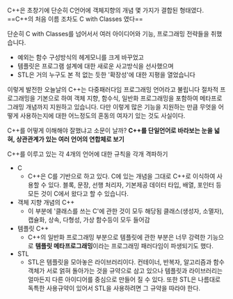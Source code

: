 C++은 초창기에 단순히 C언어에 객체지향의 개념 몇 가지가 결합된 형태였다.
==C++의 처음 이름 조차도 C with Classes 였다==

단순히 C with Classes를 넘어서서  여러 아이디어와 기능, 프로그래밍 전략들을 취했습니다.
- 예외는 함수 구성방식의 헤게모니를 크게 바꾸었고
- 템플릿은 프로그램 설계에 대한 새로운 사고방식을 선사했으며
- STL은 거의 누구도 본 적 없는 듯한 '확장성'에 대한 지평을 열었습니다

이렇게 발전한 오늘날의 C++는 다중패러다임 프로그래밍 언어라고 불립니다
절차적 프로그래밍을 기본으로 하여 객체 지향, 함수식, 일반화 프로그래밍을 포함하여 메타프로그래밍 개념까지 지원하고 있습니다. 다만 이렇게 많은 기능을 지원하는 만큼 무엇을 어떻게 사용하는지에 대한 어느정도의 혼동의 여자기 있는 것도 사실이다.

C++를 어떻게 이해해야 잘했냐고 소문이 날까?
**C++를 단일언어로 바라보는 눈을 넓혀, 상관관계가 있는 여러 언어의 연합체로 보기**

C++를 이루고 있는 각 4개의 언어에 대한 규칙을 각개 격파하기
- C
	- C++은 C를 기반으로 하고 있다. C에 있는 개념을 그대로 C++로 이식하여 사용할 수 있다.
	  블록, 문장, 선행 처리자, 기본제공 데이터 타입, 배열, 포인터 등 모든 것이 C에서 왔다고 할 수 있습니다. 
- 객체 지향 개념의 C++
	- 이 부분에 '클래스를 쓰는 C'에 관한 것이 모두 해당됨
	  클래스(생성자, 소멸자), 캡슐화, 상속, 다형성, 가상 함수등이 모두 들어감
- 템플릿 C++
	- C++의 일반화 프로그래밍 부분으로 템플릿에 관한 부분은 너무 강력한 기능으로
	  **템플릿 메타프로그래밍**이라는 프로그래밍 패러다임이 파생되기도 했다.
- STL
	- STL은 템플릿을 모아놓은 라이브러리이다. 
	  컨테이너, 반복자, 알고리즘과 함수 객체가 서로 얽혀 돌아가는 것을 규약으로 삼고 있으나
	  템플릿과 라이브러리는 얼마든지 다른 아이디어를 중심으로 만들어 질 수 있다.
	  또한 STL은 나름대로 독특한 사용규약이 있어서 STL을 사용하려면 그 규약을 따라야 한다.